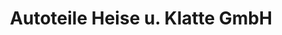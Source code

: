 ---
title: "Autoteile Heise u. Klatte GmbH"
url: /verden-aller/autoteile-heise-u-klatte-gmbh/
shop: Autoteile
---